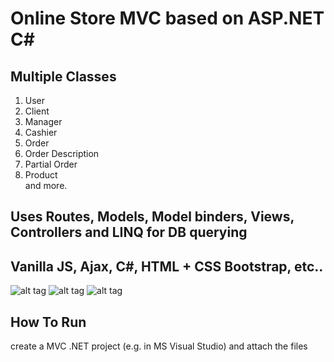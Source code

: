 # Online Store MVC based on ASP.NET C#
## Multiple Classes
1. User <br>
2. Client <br>
3. Manager <br>
4. Cashier <br>
5. Order <br>
6. Order Description <br>
7. Partial Order <br>
8. Product <br> and more.

## Uses Routes, Models, Model binders, Views, Controllers and LINQ for DB querying
## Vanilla JS, Ajax, C#, HTML + CSS Bootstrap, etc..


![alt tag](https://github.com/orel1212/MyWorks/blob/main/WEB%20(+DL)/JS%2B%20Bootstrap%20%2B%20ASP.NET/OnlineStore/%E2%80%8F%E2%80%8FMainmenu.PNG)
![alt tag](https://github.com/orel1212/MyWorks/blob/main/WEB%20(+DL)/JS%2B%20Bootstrap%20%2B%20ASP.NET/OnlineStore/login.PNG)
![alt tag](https://github.com/orel1212/MyWorks/blob/main/WEB%20(+DL)/JS%2B%20Bootstrap%20%2B%20ASP.NET/OnlineStore/%E2%80%8F%E2%80%8Fcatalog_register.PNG)


## How To Run
create a MVC .NET project (e.g. in MS Visual Studio) and attach the files<br>
